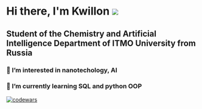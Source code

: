 # Hi there, I'm **Kwillon** ![](https://github.com/blackcater/blackcater/raw/main/images/Hi.gif) 
## Student of the Chemistry and Artificial Intelligence Department of ITMO University from Russia
###  👀 I’m interested in nanotechology, AI
###  🌱 I’m currently learning SQL and python OOP

[![codewars](https://www.codewars.com/users/kwillon/badges/small)](https://www.codewars.com/users/kwillon) 

